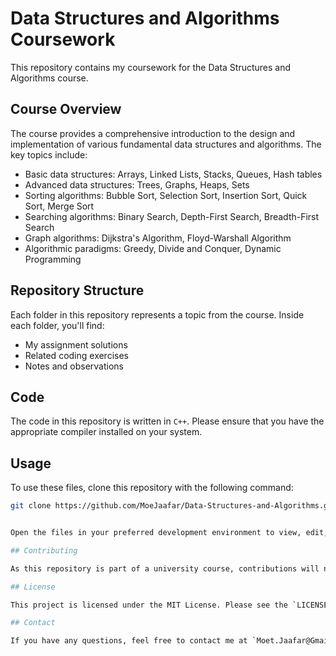 # Data Structures and Algorithms Coursework

This repository contains my coursework for the Data Structures and Algorithms course. 

## Course Overview

The course provides a comprehensive introduction to the design and implementation of various fundamental data structures and algorithms. The key topics include:

- Basic data structures: Arrays, Linked Lists, Stacks, Queues, Hash tables
- Advanced data structures: Trees, Graphs, Heaps, Sets
- Sorting algorithms: Bubble Sort, Selection Sort, Insertion Sort, Quick Sort, Merge Sort
- Searching algorithms: Binary Search, Depth-First Search, Breadth-First Search
- Graph algorithms: Dijkstra's Algorithm, Floyd-Warshall Algorithm
- Algorithmic paradigms: Greedy, Divide and Conquer, Dynamic Programming

## Repository Structure

Each folder in this repository represents a topic from the course. Inside each folder, you'll find:

- My assignment solutions
- Related coding exercises
- Notes and observations

## Code

The code in this repository is written in `C++`. Please ensure that you have the appropriate compiler installed on your system.

## Usage

To use these files, clone this repository with the following command:

```bash
git clone https://github.com/MoeJaafar/Data-Structures-and-Algorithms.git


Open the files in your preferred development environment to view, edit, or run the code.

## Contributing

As this repository is part of a university course, contributions will not be accepted.

## License

This project is licensed under the MIT License. Please see the `LICENSE` file for details.

## Contact

If you have any questions, feel free to contact me at `Moet.Jaafar@Gmail.com`.


